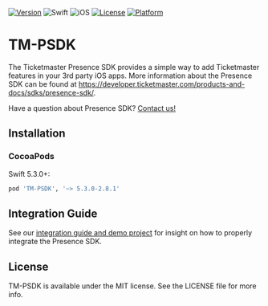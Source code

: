 [![Version](https://img.shields.io/cocoapods/v/TM-PSDK.svg?style=flat)](http://cocoapods.org/pods/TM-PSDK)
![Swift](https://img.shields.io/badge/Swift-5-orange.svg?style=flat)
![iOS](https://img.shields.io/badge/iOS-11-green.svg?style=flat)
[![License](https://img.shields.io/cocoapods/l/TM-PSDK.svg?style=flat)](http://cocoapods.org/pods/TM-PSDK)
[![Platform](https://img.shields.io/cocoapods/p/TM-PSDK.svg?style=flat)](https://cocoapods.org/pods/TM-PSDK)

# TM-PSDK

The Ticketmaster Presence SDK provides a simple way to add Ticketmaster features
in your 3rd party iOS apps. More information about the Presence SDK can be found
at https://developer.ticketmaster.com/products-and-docs/sdks/presence-sdk/.

Have a question about Presence SDK? [Contact us!](https://developer.ticketmaster.com/products-and-docs/sdks/presence-sdk/#presence-feedback-form-anchor)

## Installation

### CocoaPods

Swift 5.3.0+:
```ruby
pod 'TM-PSDK', '~> 5.3.0-2.8.1'
```

## Integration Guide

See our [integration guide and demo project](https://developer.ticketmaster.com/products-and-docs/tutorials/sample-apps/presenceSDK_sampleApp/iOS/) for insight on how to properly integrate the Presence SDK.

## License

TM-PSDK is available under the MIT license. See the LICENSE file for more info.
